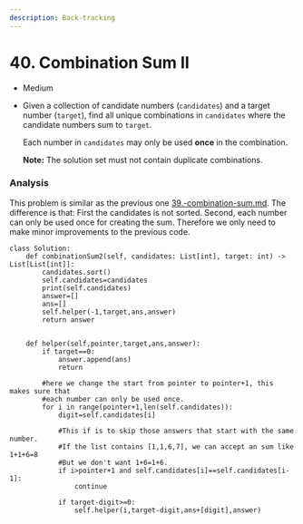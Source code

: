 ```yaml
---
description: Back-tracking
---
```


# 40. Combination Sum II

* Medium
*   Given a collection of candidate numbers (`candidates`) and a target number (`target`), find all unique combinations in `candidates` where the candidate numbers sum to `target`.

    Each number in `candidates` may only be used **once** in the combination.

    **Note:** The solution set must not contain duplicate combinations.

### Analysis&#x20;

This problem is similar as the previous one [39.-combination-sum.md](39.-combination-sum.md "mention"). The difference is that: First the candidates is not sorted. Second, each number can only be used once for creating the sum. Therefore we only need to make minor improvements to the previous code.&#x20;



```
class Solution:
    def combinationSum2(self, candidates: List[int], target: int) -> List[List[int]]:
        candidates.sort()
        self.candidates=candidates
        print(self.candidates)
        answer=[]
        ans=[]
        self.helper(-1,target,ans,answer)
        return answer
        
        
    def helper(self,pointer,target,ans,answer):
        if target==0:
            answer.append(ans)
            return
        
        #here we change the start from pointer to pointer+1, this makes sure that
        #each number can only be used once. 
        for i in range(pointer+1,len(self.candidates)):
            digit=self.candidates[i]
            
            #This if is to skip those answers that start with the same number. 
            #If the list contains [1,1,6,7], we can accept an sum like 1+1+6=8
            #But we don't want 1+6=1+6.
            if i>pointer+1 and self.candidates[i]==self.candidates[i-1]:
                continue
                
            if target-digit>=0:
                self.helper(i,target-digit,ans+[digit],answer)
```
